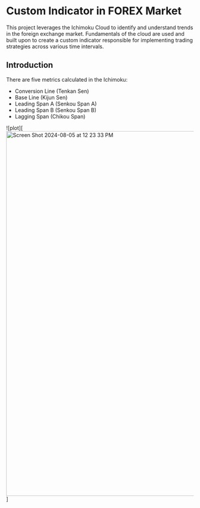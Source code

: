 # Custom Indicator in FOREX Market

This project leverages the Ichimoku Cloud to identify and understand trends in the foreign exchange market. Fundamentals of the cloud are used and built upon to create a custom indicator responsible for implementing trading strategies across various time intervals.

## Introduction

There are five metrics calculated in the Ichimoku:
- Conversion Line (Tenkan Sen)
- Base Line (Kijun Sen)
- Leading Span A (Senkou Span A)
- Leading Span B (Senkou Span B)
- Lagging Span (Chikou Span)

![plot][<img width="980" alt="Screen Shot 2024-08-05 at 12 23 33 PM" src="https://github.com/user-attachments/assets/be35b885-f35c-4867-90be-0534ec7dc16b">]






